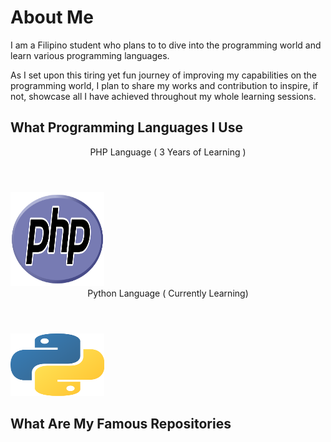 # About Me

I am a Filipino student who plans to to dive into the programming world and learn various programming languages.

As I set upon this tiring yet fun journey of improving my capabilities on the programming world, I plan to share my
works and contribution to inspire, if not, showcase all I have achieved throughout my whole learning sessions.

## What Programming Languages I Use
<DOCTYPE html>
<html>
  <header>
    <header style="text-align:center">PHP Language ( 3 Years of Learning )</header>
  </header>
  <body>
    <img src="images/languages/php.png", alt="php_logo", width="150", height="150">
  </body>
</html>
<html>
  <header>
    <header style="text-align:center">Python Language ( Currently Learning)</header>
  </header>
  <body>
    <img src="images/languages/python.png", alt="python_logo", width="150", height="100">
  </body>
</html>

## What Are My Famous Repositories
